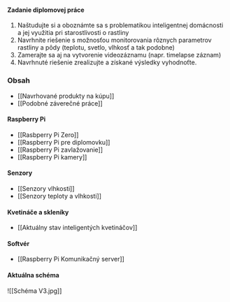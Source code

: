 #### Zadanie diplomovej práce
1. Naštudujte si a oboznámte sa s problematikou inteligentnej domácnosti a jej využitia pri starostlivosti o rastliny
2. Navrhnite riešenie s možnosťou monitorovania rôznych parametrov rastliny a pôdy (teplotu, svetlo, vlhkosť a tak podobne)
3. Zamerajte sa aj na vytvorenie videozáznamu (napr. timelapse záznam)
4. Navrhnuté riešenie zrealizujte a získané výsledky vyhodnoťte.

### Obsah
- [[Navrhované produkty na kúpu]]
- [[Podobné záverečné práce]]

#### Raspberry Pi
- [[Rasbperry Pi Zero]]
- [[Raspberry Pi pre diplomovku]]
- [[Raspberry Pi zavlažovanie]]
- [[Raspberry Pi kamery]]

#### Senzory
- [[Senzory vlhkosti]]
- [[Senzory teploty a vlhkosti]]

#### Kvetináče a skleníky
- [[Aktuálny stav inteligentých kvetináčov]]

#### Softvér
- [[Raspberry Pi Komunikačný server]]

#### Aktuálna schéma
![[Schéma V3.jpg]]

